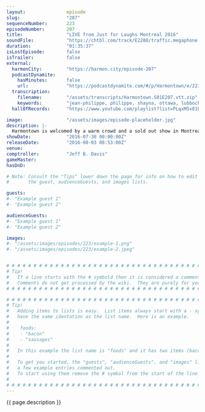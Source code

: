 ```yaml
---
layout:               episode
slug:                 "207"
sequenceNumber:       223
episodeNumber:        207
title:                "LIVE from Just for Laughs Montreal 2016"
soundFile:            "https://chtbl.com/track/E2288/traffic.megaphone.fm/STA6991577370.mp3?updated=1559931827"
duration:             "01:35:37"
isLostEpisode:        false
isTrailer:            false
external:
  harmonCity:         "https://harmon.city/episode-207"
  podcastDynamite:
    hasMinutes:       false
    url:              "https://podcastdynamite.com/#/p/Harmontown/e/223/207"
  transcription:
    filename:         "/assets/transcripts/Harmontown.S01E207.vtt.zip"
    keywords:         "jean-philippe, philippe, shayna, ottawa, lubbock, kneeler, jp, customs, quebec, bilingual, ferret, palatable, montreal, rogen, transit, sulu, governed, mayonnaise, yum, maggie, coughed, penguins, pens, maddie, passport"
  hallOfRecords:      "https://www.youtube.com/playlist?list=PLqxM5x81hNOa1oizSqy5eQ1ilRDHq_YsJ"

image:                "/assets/images/episode-placeholder.jpg"
description: |-
  Harmontown is welcomed by a warm crowd and a sold out show in Montreal for another gut spilling and heart wrenching episode steeped in comedy and loving kindness.
showDate:             "2016-07-30 00:00:00Z"
releaseDate:          "2016-08-03 08:53:00Z"
venue:                
comptroller:          "Jeff B. Davis"
gameMaster:           
hasDnD:               

# Note: Consult the "Tips" lower down the page for info on how to edit
#       the guest, audienceGuests, and images lists.

guests:
#- "Example guest 1"
#- "Example guest 2"

audienceGuests:
#- "Example guest 1"
#- "Example guest 2"

images:
#- "/assets/images/episodes/223/example-1.png"
#- "/assets/images/episodes/223/example-2.jpeg"


# # # # # # # # # # # # # # # # # # # # # # # # # # # # # # # # # # # # # # # # # # # # #
# Tip!
#   If a line starts with the # symbold then it is considered a comment.
#   Comments do not get processed by the wiki.  They are purely for your information.
# # # # # # # # # # # # # # # # # # # # # # # # # # # # # # # # # # # # # # # # # # # # #

# # # # # # # # # # # # # # # # # # # # # # # # # # # # # # # # # # # # # # # # # # # # #
# Tip!
#   Adding items to lists is easy.  List items always start with a - symbol and have
#   have the same identation as the list name.  Here is an example.
#
#    foods:
#    - "bacon"
#    - "sausages"
#
#   In this example the list name is "foods" and it has two items (bacon, and sausages).
#
#   To get you started, the "guests", "audienceGuests", and "images" lists below have
#   a few example entries commented out.
#   To start using them remove the # symbol from the start of the line.
#
# # # # # # # # # # # # # # # # # # # # # # # # # # # # # # # # # # # # # # # # # # # # #
---
```


<!-- The episode description will be rendered here -->
{{ page.description }}

<!-- Add your content BELOW here -->
<!-- vvvvvvvvvvvvvvvvvvvvvvvvvvv -->




<!-- ^^^^^^^^^^^^^^^^^^^^^^^^^^^ -->
<!-- Add your content ABOVE here -->

<!-- The episode gallery will be rendered here -->